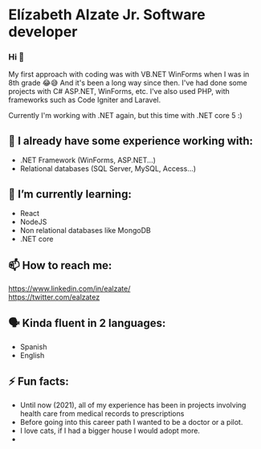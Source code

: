 # Elízabeth Alzate Jr. Software developer
### Hi  👋

My first approach with coding was with VB.NET WinForms when I was in 8th grade 😂😅 And it's been a long way since then. 
I've had done some projects with C# ASP.NET, WinForms, etc. I've also used PHP, with frameworks such as Code Igniter and Laravel. 

Currently I'm working with .NET again, but this time with .NET core 5 :)

## 🌳 I already have some experience working with:
* .NET Framework (WinForms, ASP.NET...)
* Relational databases (SQL Server, MySQL, Access...)

## 🌱 I’m currently learning:
* React
* NodeJS
* Non relational databases like MongoDB
* .NET core 

## 📫 How to reach me:
https://www.linkedin.com/in/ealzate/  <br/>
https://twitter.com/ealzatez <br/>

## 🗣️ Kinda fluent in 2 languages: 
* Spanish 
* English

## ⚡ Fun facts:
* Until now (2021), all of my experience has been in projects involving health care from medical records to prescriptions 
* Before going into this career path I wanted to be a doctor or a pilot. 
* I love cats, if I had a bigger house I would adopt more.
* 

<!--
**Elizalzate/ElizAlzate** is a ✨ _special_ ✨ repository because its `README.md` (this file) appears on your GitHub profile.

Here are some ideas to get you started:

- 🔭 I’m currently working on ...
- 🌱 I’m currently learning ...
- 👯 I’m looking to collaborate on ...
- 🤔 I’m looking for help with ...
- 💬 Ask me about ... 
- 📫 How to reach me: ... 
- 😄 Pronouns: ...  
- ⚡ Fun fact: ...

-->
